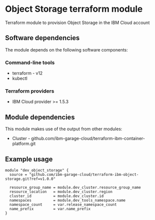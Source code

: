 # Object Storage terraform module

Terraform module to provision Object Storage in the IBM Cloud account

## Software dependencies

The module depends on the following software components:

### Command-line tools

- terraform - v12
- kubectl

### Terraform providers

- IBM Cloud provider >= 1.5.3

## Module dependencies

This module makes use of the output from other modules:

- Cluster - github.com/ibm-garage-cloud/terraform-ibm-container-platform.git

## Example usage

```hcl-terraform
module "dev_object_storage" {
  source = "github.com/ibm-garage-cloud/terraform-ibm-object-storage.git?ref=v1.0.0"

  resource_group_name = module.dev_cluster.resource_group_name
  resource_location   = module.dev_cluster.region
  cluster_id          = module.dev_cluster.id
  namespaces          = module.dev_tools_namespace.name
  namespace_count     = var.release_namespace_count
  name_prefix         = var.name_prefix
}
```
